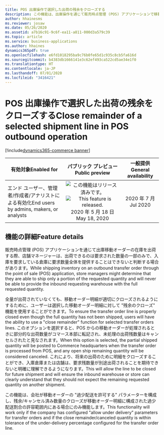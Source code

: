 ```yaml
---
title: POS 出庫操作で選択した出荷の残余をクローズする
description: この機能は、出庫操作を通じて販売時点管理 (POS) アプリケーションで移動オーダー在庫を出荷するときに、残余をクローズするオプションをユーザーに提供します。
author: hhainesms
ms.reviewer: josaw
ms.date: 05/26/2020
ms.assetid: a7b16c91-9c6f-ea11-a811-000d3a579c39
ms.topic: article
ms.service: business-applications
ms.author: hhaines
dynamics365pdf: true
ms.openlocfilehash: e6fd1018295ba9c76b0fe65d1c935c8cb5fa616d
ms.sourcegitcommit: b4383db1666141e3c62ef493ca522cd5ae34e1f0
ms.translationtype: HT
ms.contentlocale: ja-JP
ms.lasthandoff: 07/01/2020
ms.locfileid: "3416421"
---
```

# <a name="close-remainder-of-a-selected-shipment-line-in-pos-outbound-operation"></a><span data-ttu-id="912b3-103">POS 出庫操作で選択した出荷の残余をクローズする</span><span class="sxs-lookup"><span data-stu-id="912b3-103">Close remainder of a selected shipment line in POS outbound operation</span></span>
[!include[dynamics365-commerce banner](../includes/dynamics365-commerce.md)]

| <span data-ttu-id="912b3-104">有効対象</span><span class="sxs-lookup"><span data-stu-id="912b3-104">Enabled for</span></span>    |  <span data-ttu-id="912b3-105">パブリック プレビュー</span><span class="sxs-lookup"><span data-stu-id="912b3-105">Public preview</span></span> | <span data-ttu-id="912b3-106">一般提供</span><span class="sxs-lookup"><span data-stu-id="912b3-106">General availability</span></span> | 
| ---------- | :----------: |:----------: |
|<span data-ttu-id="912b3-107">エンド ユーザー、管理者/作成者/アナリストによる有効化</span><span class="sxs-lookup"><span data-stu-id="912b3-107">End users by admins, makers, or analysts</span></span>|<span data-ttu-id="912b3-108">![この機能はリリース済みです。](/dynamics365-release-plan/media/green-checkmark.png "この機能はリリース済みです。")</span><span class="sxs-lookup"><span data-stu-id="912b3-108">![This feature is released.](/dynamics365-release-plan/media/green-checkmark.png "This feature is released.")</span></span> <span data-ttu-id="912b3-109">2020 年 5 月 18 日</span><span class="sxs-lookup"><span data-stu-id="912b3-109">May 18, 2020</span></span>| <span data-ttu-id="912b3-110">2020 年 7 月</span><span class="sxs-lookup"><span data-stu-id="912b3-110">Jul 2020</span></span>|






## <a name="feature-details"></a><span data-ttu-id="912b3-111">機能の詳細</span><span class="sxs-lookup"><span data-stu-id="912b3-111">Feature details</span></span>
<!--feature detail start -->
<span data-ttu-id="912b3-112">販売時点管理 (POS) アプリケーションを通じて出庫移動オーダーの在庫を出荷する際、店舗マネージャーは、出荷できるのは要求された数量の一部のみで、入庫を要求している倉庫に要求数量全体を提供することはできないと判断する場合があります。</span><span class="sxs-lookup"><span data-stu-id="912b3-112">While shipping inventory on an outbound transfer order through the point of sale (POS) application, store managers might determine that they are able to ship only a portion of the requested quantity and will never be able to provide the inbound requesting warehouse with the full requested quantity.</span></span> 

<span data-ttu-id="912b3-113">全量が出荷されていなくても、移動オーダー明細が適切にクローズされるようにするために、ユーザーは選択した移動オーダー明細に対して "残余のクローズ" 機能を使用することができます。</span><span class="sxs-lookup"><span data-stu-id="912b3-113">To ensure the transfer order line is properly closed even though the full quantity has not been shipped, users will have the ability to use a "close remainder" function for selected transfer orders lines.</span></span> <span data-ttu-id="912b3-114">このオプションを選択すると、POS からの移動オーダーが処理されるときに部分的な出荷数量がコマース本部に転記され、未処理の出荷残数量はキャンセルされたと見なされます。</span><span class="sxs-lookup"><span data-stu-id="912b3-114">When this option is selected, the partial shipped quantity will be posted to Commerce headquarters when the transfer order is processed from POS, and any open ship remaining quantity will be considered canceled.</span></span> <span data-ttu-id="912b3-115">これにより、将来の出荷のために明細をクローズすることができ、入庫倉庫または店舗は、要求残数量が別途出荷されることを期待できないと明確に理解できるようになります。</span><span class="sxs-lookup"><span data-stu-id="912b3-115">This will allow the line to be closed for future shipment and will ensure the inbound warehouse or store can clearly understand that they should not expect the remaining requested quantity on another shipment.</span></span> 

<span data-ttu-id="912b3-116">この機能は、会社が移動オーダーの "過少配送を許可する" パラメーターを構成し、残余/キャンセル済み数量のクローズが移動オーダー明細に構成された過少配送割合の許容範囲内にある場合にのみ機能します。</span><span class="sxs-lookup"><span data-stu-id="912b3-116">This functionality will work only if the company has configured "allow under delivery" parameters for transfer orders and if the close remainder/canceled quantity is within tolerance of the under-delivery percentage configured for the transfer order line.</span></span>
<!--feature detail end -->









